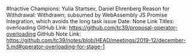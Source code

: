 #Inactive
Champions: Yulia Startsev, Daniel Ehrenberg
Reason for Withdrawal: Withdrawn; subsumed by WebAssembly JS Promise Integration, which avoids the long task issue
Date: None
Link Titles: overloading
GitHub Link: https://github.com/tc39/proposal-operator-overloading
GitHub Note Link: https://github.com/tc39/notes/blob/HEAD/meetings/2019-12/december-5.md#operator-overloading-for-stage-1
